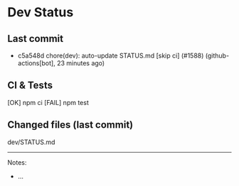 # Dev Status

## Last commit
- c5a548d chore(dev): auto-update STATUS.md [skip ci] (#1588) (github-actions[bot], 23 minutes ago)
## CI & Tests
[OK] npm ci
[FAIL] npm test

## Changed files (last commit)
dev/STATUS.md

---
Notes:
- ...

